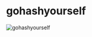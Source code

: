 # gohashyourself
![gohashyourself](https://github.com/Picadasgalaxias/gohashyourself/actions/workflows/go.yml/badge.svg)
